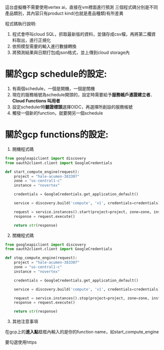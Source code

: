 這台虛擬機不需要使用vertex ai，直接在vm裡面進行預測
三個程式碼分別是不同產品類別，其內容只有product kind(也就是產品種類)有所差異

程式碼執行說明:
1. 程式會呼叫cloud SQL，抓取最新版的資料，並儲存成csv檔，再將第二欄資料取出，進行正規化
2. 依照模型需要的輸入進行數據轉換
3. 將預測結果與日期打包成json格式，並上傳到cloud storage內

關於gcp schedule的設定:
==========================================================
1. 有兩個schedule，一個是開機，一個是關機
2. 現在的服務帳號為schedule開頭的，設定時需要給予**服務帳戶憑證建立者**、**Cloud Functions 叫用者**
3. 設定scheduler時**驗證標頭**選擇OIDC，再選擇所創設的服務帳號
4. 觸發一個新的function，就要開另一個schedule

關於gcp functions的設定:
==========================================================
1. 開機程式碼
```python
from googleapiclient import discovery
from oauth2client.client import GoogleCredentials

def start_compute_engine(request):
    project = "hale-acumen-383307"
    zone = "us-central1-c"
    instance = "novertex"

    credentials = GoogleCredentials.get_application_default()

    service = discovery.build('compute', 'v1', credentials=credentials)

    request = service.instances().start(project=project, zone=zone, instance=instance)
    response = request.execute()

    return str(response)
```

2. 關機程式碼
```python
from googleapiclient import discovery
from oauth2client.client import GoogleCredentials

def stop_compute_engine(request):
    project = "hale-acumen-383307"
    zone = "us-central1-c"
    instance = "novertex"

    credentials = GoogleCredentials.get_application_default()

    service = discovery.build('compute', 'v1', credentials=credentials)

    request = service.instances().stop(project=project, zone=zone, instance=instance)
    response = request.execute()

    return str(response)
```

3. 其他注意事項

在gcp上的**進入點**框框內輸入的是你的function name，如start_compute_engine

要勾選使用https